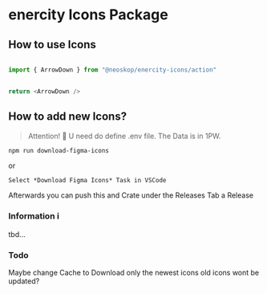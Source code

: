 # enercity Icons Package

## How to use Icons

```ts

import { ArrowDown } from "@neoskop/enercity-icons/action"


return <ArrowDown />
```

## How to add new Icons?

> Attention! 🚨 U need do define .env file. The Data is in 1PW.

```shell
npm run download-figma-icons 
```

or

`Select *Download Figma Icons* Task in VSCode`


Afterwards you can push this and Crate under the Releases Tab a Release


### Information ℹ️

tbd...

### Todo

Maybe change Cache to Download only the newest icons old icons wont be updated? 
